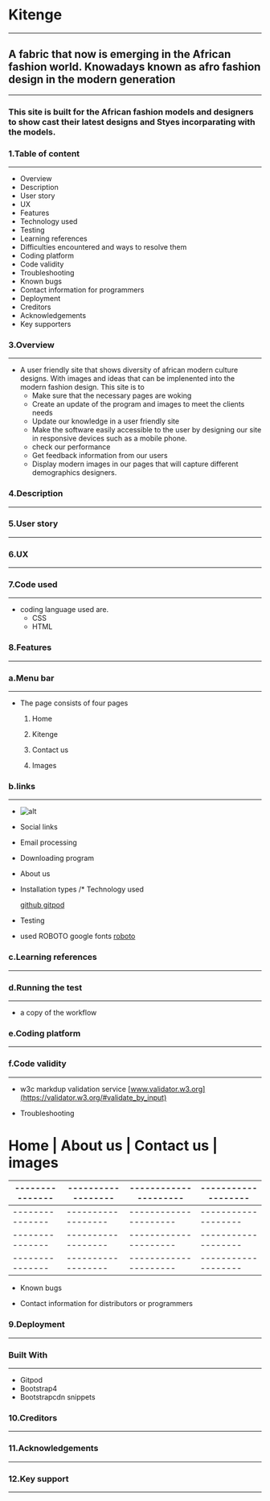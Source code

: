 # Kitenge
------------------
## A fabric that now is emerging in the African fashion world. Knowadays known as afro fashion design in the modern generation
------------- 

### This site is built for the African fashion models and designers to show cast their latest designs and Styes incorparating with the models. 

### 1.Table of content
---------------------
- Overview
- Description
- User story
- UX
- Features
- Technology used
- Testing
- Learning references
- Difficulties encountered and ways to resolve them
- Coding platform
- Code validity
- Troubleshooting
- Known bugs
- Contact information for programmers
- Deployment
- Creditors
- Acknowledgements 
- Key supporters 





### 3.Overview
-------------

 -  A user friendly site that shows diversity of african modern culture designs.
  With images and ideas that can be implenented into the modern fashion design. This site is to 
    - Make sure that the necessary pages are woking
    - Create an update of the program and images to meet the clients needs
    - Update our knowledge in a user friendly site
    - Make  the software easily accessible to the user by designing our site in responsive devices such as a mobile phone. 
    - check our performance
    - Get feedback information from our users
    - Display modern images in our pages that will capture different demographics designers.

### 4.Description
--------------------


### 5.User story
------------




### 6.UX
-------


### 7.Code used
-------------


  - coding language used are.
    - CSS
     - HTML


### 8.Features
 --------------



  ### a.Menu bar 
  --------------

 - The page consists of four pages
  
    1. Home

    2. Kitenge

    3. Contact us

    4. Images



### b.links
----------


  * ![alt](https://links)

  * Social links

  * Email processing

  * Downloading program 

  * About us

  * Installation types /* Technology used

    [github ](https://github.com/)
    [gitpod](https://f4bc8abb-58a7-4a37-b776-a4d955c9ed38.ws-eu01.gitpod.io/#/workspace/mama-afrika)
 - Testing
 
 - used ROBOTO google fonts [roboto]('https://fonts.googleapis.com/css2?family=Roboto&display=swap')


### c.Learning references
-------------------------------



### d.Running the test 
------------------------
 - a copy of the workflow




### e.Coding platform
---------------------------



### f.Code validity
-----------------------
 - w3c markdup validation service
[www.validator.w3.org](https://validator.w3.org/#validate_by_input)

- Troubleshooting
# Home         | About us         | Contact us          | images
---------------|------------------|---------------------|-------------------
---------------|------------------|---------------------|-------------------
---------------|------------------|---------------------|-------------------
---------------|------------------|---------------------|-------------------
---------------|------------------|---------------------|-------------------



- Known bugs

- Contact information for distributors or programmers

### 9.Deployment
------------------


### Built With
-----------------
 - Gitpod 
 - Bootstrap4 
 - Bootstrapcdn snippets



### 10.Creditors
-----------------

### 11.Acknowledgements
----------------------

### 12.Key support
-------------------------


